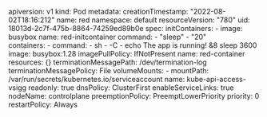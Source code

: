 apiversion: v1
kind: Pod
metadata:
    creationTimestamp: "2022-08-02T18:16:212"
    name: red
    namespace: default
    resourceVersion: "780"
    uid: 18013d-2c7f-475b-8864-74259ed89b0e
spec:
    initContainers:
        - image: busybox
          name: red-initcontainer
          command:
            - "sleep"
            - "20"        
    containers:
        - command:
            - sh
            - -C
            - echo The app is running! &8 sleep 3600
        image: busybox:1.28
        imagePullPolicy: IfNotPresent
        name: red-container
        resources: {}
        terminationMessagePath: /dev/termination-log
        terminationMessagePolicy: File
        volumeMounts:
            - mountPath: /var/run/secrets/kubernetes.io/serviceaccount
            name: kube-api-access-vsigg
            readonly: true
    dnsPolicy: ClusterFirst
    enableServiceLinks: true
    nodeName: controlplane
    preemptionPolicy: PreemptLowerPriority
    priority: 0
    restartPolicy: Always
